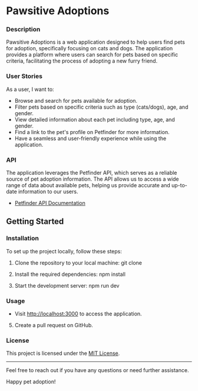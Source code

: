 # Pawsitive Adoptions

### Description

Pawsitive Adoptions is a web application designed to help users find pets for adoption, specifically focusing on cats and dogs. The application provides a platform where users can search for pets based on specific criteria, facilitating the process of adopting a new furry friend.

### User Stories

As a user, I want to:
- Browse and search for pets available for adoption.
- Filter pets based on specific criteria such as type (cats/dogs), age, and gender.
- View detailed information about each pet including type, age, and gender.
- Find a link to the pet's profile on Petfinder for more information.
- Have a seamless and user-friendly experience while using the application.

### API

The application leverages the Petfinder API, which serves as a reliable source of pet adoption information. The API allows us to access a wide range of data about available pets, helping us provide accurate and up-to-date information to our users.

- [Petfinder API Documentation](https://www.petfinder.com/)

## Getting Started

### Installation

To set up the project locally, follow these steps:

1. Clone the repository to your local machine: git clone 

2. Install the required dependencies: npm install

3. Start the development server: npm run dev

### Usage

- Visit [http://localhost:3000](http://localhost:3000) to access the application.

5. Create a pull request on GitHub.

### License

This project is licensed under the [MIT License](LICENSE).

---

Feel free to reach out if you have any questions or need further assistance.

Happy pet adoption!
